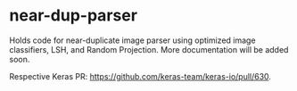 # near-dup-parser
Holds code for near-duplicate image parser using optimized image classifiers, LSH, and Random Projection. More documentation will be added soon. 

Respective Keras PR: https://github.com/keras-team/keras-io/pull/630.
